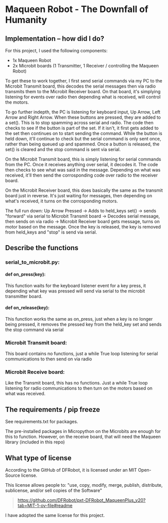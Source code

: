 # Maqueen Robot - The Downfall of Humanity

## Implementation – how did I do?
For this project, I used the following components:

* 1x Maqueen Robot
* 2x Microbit boards (1 Transmitter, 1 Receiver / controlling the Maqueen Robot)

To get these to work together, I first send serial commands via my PC to the Microbit Transmit board, this decodes the serial messages then via radio transmits them to the Microbit Receiver board. On that board, it's simplying listening for events over radio then depending what is received, will control the motors.

To go further indepth, the PC is listening for keyboard input, Up Arrow, Left Arrow and Right Arrow. When these buttons are pressed, they are added to a set(). This is to stop spamming across serial and radio. The code then checks to see if the button is part of the set. If it isn't, it first gets added to the set then continues on to start sending the command. While the button is held down, it'll continue to check but the serial command is only sent once, rather than being queued up and spammed. Once a button is released, the set() is cleared and the stop command is sent via serial.

On the Microbit Transmit board, this is simply listening for serial commands from the PC. Once it receives anything over serial, it decodes it. The code then checks to see what was said in the message. Depending on what was received, it'll then send the corrosponding code over radio to the receiver board.

On the Microbit Receiver board, this does basically the same as the transmit board just in reverse. It's just waiting for messages, then depending on what's received, it turns on the corrosponding motors.

The full run down: Up Arrow Pressed -> Adds to held_keys set() -> sends "forward" via serial to Microbit Transmit board -> Decodes serial message, then sends on via radio -> Microbit Receiver board gets message, turns on motor based on the message. Once the key is released, the key is removed from held_keys and "stop" is send via serial.

## Describe the functions
### serial_to_microbit.py:
#### def on_press(key):
This function waits for the keyboard listener event for a key press, it depending what key was pressed will send via serial to the microbit transmitter board.

#### def on_release(key):
This function works the same as on_press, just when a key is no longer being pressed, it removes the pressed key from the held_key set and sends the stop command via serial

### Microbit Transmit board:
This board contains no functions, just a while True loop listening for serial communications to then send on via radio

### Microbit Receive board:
Like the Transmit board, this has no functions. Just a while True loop listening for radio communications to then turn on the motors based on what was received.

## The requirements / pip freeze
See requirements.txt for packages.

The pre-installed packages in Micropython on the Microbits are enough for this to function. However, on the receive board, that will need the Maqueen library (included in this repo)

## What type of license
According to the GitHub of DFRobot, it is licensed under an MIT Open-Source license.

This license allows people to: "use, copy, modify, merge, publish, distribute, sublicense, and/or sell copies of the Software"
> https://github.com/DFRobot/pxt-DFRobot_MaqueenPlus_v20?tab=MIT-1-ov-file#readme

I have adopted the same license for this project.
